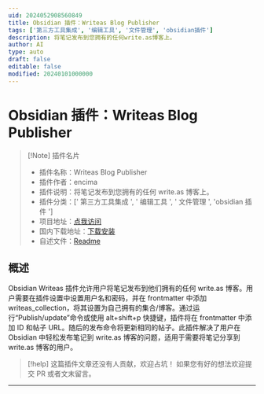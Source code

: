 ```yaml
---
uid: 2024052908560849
title: Obsidian 插件：Writeas Blog Publisher
tags: ['第三方工具集成', '编辑工具', '文件管理', 'obsidian插件']
description: 将笔记发布到您拥有的任何write.as博客上。
author: AI
type: auto
draft: false
editable: false
modified: 20240101000000
---
```


# Obsidian 插件：Writeas Blog Publisher

> [!Note] 插件名片
> - 插件名称：Writeas Blog Publisher
> - 插件作者：encima
> - 插件说明：将笔记发布到您拥有的任何 write.as 博客上。
> - 插件分类：[' 第三方工具集成 ', ' 编辑工具 ', ' 文件管理 ', 'obsidian 插件 ']
> - 项目地址：[点我访问](https://github.com/encima/obsidian-writeas-plugin)
> - 国内下载地址：[下载安装](https://pkmer.cn/products/plugin/pluginMarket/?writeas-publisher)
> - 自述文件：[Readme](https://ghproxy.net/https://raw.githubusercontent.com/encima/obsidian-writeas-plugin/main/README.md)

## 概述

Obsidian Writeas 插件允许用户将笔记发布到他们拥有的任何 write.as 博客。用户需要在插件设置中设置用户名和密码，并在 frontmatter 中添加 writeas_collection，将其设置为自己拥有的集合/博客。通过运行“Publish/update”命令或使用 alt+shift+p 快捷键，插件将在 frontmatter 中添加 ID 和帖子 URL。随后的发布命令将更新相同的帖子。此插件解决了用户在 Obsidian 中轻松发布笔记到 write.as 博客的问题，适用于需要将笔记分享到 write.as 博客的用户。

> [!help]
> 这篇插件文章还没有人贡献，欢迎占坑！
> 如果您有好的想法欢迎提交 PR 或者文末留言。

---



